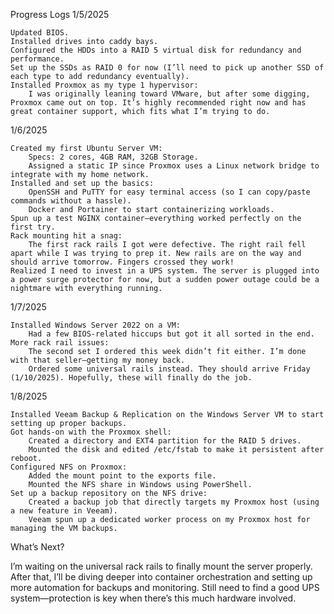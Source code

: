 Progress Logs
1/5/2025

    Updated BIOS.
    Installed drives into caddy bays.
    Configured the HDDs into a RAID 5 virtual disk for redundancy and performance.
    Set up the SSDs as RAID 0 for now (I’ll need to pick up another SSD of each type to add redundancy eventually).
    Installed Proxmox as my type 1 hypervisor:
        I was originally leaning toward VMware, but after some digging, Proxmox came out on top. It’s highly recommended right now and has great container support, which fits what I’m trying to do.

1/6/2025

    Created my first Ubuntu Server VM:
        Specs: 2 cores, 4GB RAM, 32GB Storage.
        Assigned a static IP since Proxmox uses a Linux network bridge to integrate with my home network.
    Installed and set up the basics:
        OpenSSH and PuTTY for easy terminal access (so I can copy/paste commands without a hassle).
        Docker and Portainer to start containerizing workloads.
    Spun up a test NGINX container—everything worked perfectly on the first try.
    Rack mounting hit a snag:
        The first rack rails I got were defective. The right rail fell apart while I was trying to prep it. New rails are on the way and should arrive tomorrow. Fingers crossed they work!
    Realized I need to invest in a UPS system. The server is plugged into a power surge protector for now, but a sudden power outage could be a nightmare with everything running.

1/7/2025

    Installed Windows Server 2022 on a VM:
        Had a few BIOS-related hiccups but got it all sorted in the end.
    More rack rail issues:
        The second set I ordered this week didn’t fit either. I’m done with that seller—getting my money back.
        Ordered some universal rails instead. They should arrive Friday (1/10/2025). Hopefully, these will finally do the job.

1/8/2025

    Installed Veeam Backup & Replication on the Windows Server VM to start setting up proper backups.
    Got hands-on with the Proxmox shell:
        Created a directory and EXT4 partition for the RAID 5 drives.
        Mounted the disk and edited /etc/fstab to make it persistent after reboot.
    Configured NFS on Proxmox:
        Added the mount point to the exports file.
        Mounted the NFS share in Windows using PowerShell.
    Set up a backup repository on the NFS drive:
        Created a backup job that directly targets my Proxmox host (using a new feature in Veeam).
        Veeam spun up a dedicated worker process on my Proxmox host for managing the VM backups.

What’s Next?

I’m waiting on the universal rack rails to finally mount the server properly. After that, I’ll be diving deeper into container orchestration and setting up more automation for backups and monitoring. Still need to find a good UPS system—protection is key when there’s this much hardware involved.

